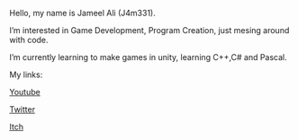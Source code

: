 Hello, my name is Jameel Ali (J4m331).

I’m interested in Game Development, Program Creation, just mesing around with code.

I’m currently learning to make games in unity, learning C++,C# and Pascal.

My links: 

  [Youtube](https://www.youtube.com/c/JameelAli)
  
  [Twitter](https://twitter.com/j4m331)
  
  [Itch](https://j4m331.itch.io/)

<!---
J4m331/J4m331 is a ✨ special ✨ repository because its `README.md` (this file) appears on your GitHub profile.
You can click the Preview link to take a look at your changes.
--->
